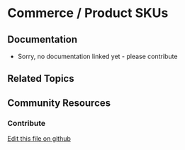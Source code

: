 # Commerce / Product SKUs

## Documentation

* Sorry, no documentation linked yet - please contribute

## Related Topics

## Community Resources

### Contribute

[Edit this file on github](https://github.com/olafk/controlpanel-documentation-docs/blob/master/md/72en/com_liferay_commerce_product_definitions_web_internal_portlet_CPDefinitionsPortlet/viewInstances.md)
